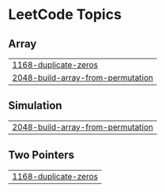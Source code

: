 

<!---LeetCode Topics Start-->
# LeetCode Topics
## Array
|  |
| ------- |
| [1168-duplicate-zeros](https://github.com/solomon-2105/DSA/tree/master/1168-duplicate-zeros) |
| [2048-build-array-from-permutation](https://github.com/solomon-2105/DSA/tree/master/2048-build-array-from-permutation) |
## Simulation
|  |
| ------- |
| [2048-build-array-from-permutation](https://github.com/solomon-2105/DSA/tree/master/2048-build-array-from-permutation) |
## Two Pointers
|  |
| ------- |
| [1168-duplicate-zeros](https://github.com/solomon-2105/DSA/tree/master/1168-duplicate-zeros) |
<!---LeetCode Topics End-->